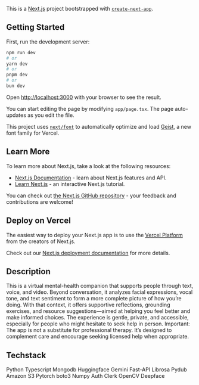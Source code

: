 This is a [Next.js](https://nextjs.org) project bootstrapped with [`create-next-app`](https://nextjs.org/docs/app/api-reference/cli/create-next-app).

## Getting Started

First, run the development server:

```bash
npm run dev
# or
yarn dev
# or
pnpm dev
# or
bun dev
```

Open [http://localhost:3000](http://localhost:3000) with your browser to see the result.

You can start editing the page by modifying `app/page.tsx`. The page auto-updates as you edit the file.

This project uses [`next/font`](https://nextjs.org/docs/app/building-your-application/optimizing/fonts) to automatically optimize and load [Geist](https://vercel.com/font), a new font family for Vercel.

## Learn More

To learn more about Next.js, take a look at the following resources:

- [Next.js Documentation](https://nextjs.org/docs) - learn about Next.js features and API.
- [Learn Next.js](https://nextjs.org/learn) - an interactive Next.js tutorial.

You can check out [the Next.js GitHub repository](https://github.com/vercel/next.js) - your feedback and contributions are welcome!

## Deploy on Vercel

The easiest way to deploy your Next.js app is to use the [Vercel Platform](https://vercel.com/new?utm_medium=default-template&filter=next.js&utm_source=create-next-app&utm_campaign=create-next-app-readme) from the creators of Next.js.

Check out our [Next.js deployment documentation](https://nextjs.org/docs/app/building-your-application/deploying) for more details.

## Description

This is a virtual mental-health companion that supports people through text, voice, and video. Beyond conversation, it analyzes facial expressions, vocal tone, and text sentiment to form a more complete picture of how you’re doing. With that context, it offers supportive reflections, grounding exercises, and resource suggestions—aimed at helping you feel better and make informed choices.
The experience is gentle, private, and accessible, especially for people who might hesitate to seek help in person.
Important: The app is not a substitute for professional therapy. It’s designed to complement care and encourage seeking licensed help when appropriate.

## Techstack

Python
Typescript
Mongodb
Huggingface
Gemini
Fast-API
Librosa
Pydub
Amazon S3
Pytorch
boto3
Numpy
Auth
Clerk
OpenCV
Deepface
